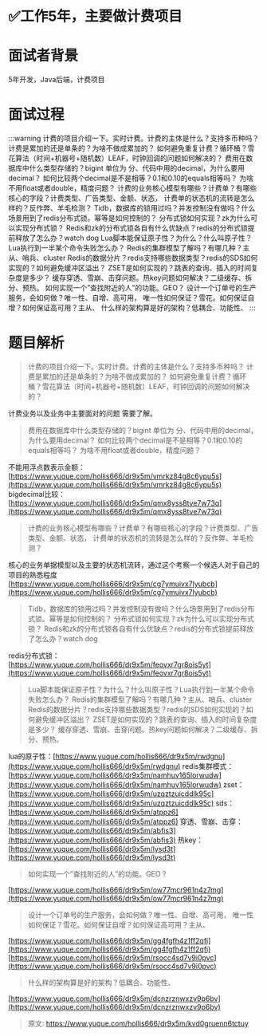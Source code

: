 # ✅工作5年，主要做计费项目


# 面试者背景

5年开发，Java后端，计费项目

# 面试过程

:::warning
计费的项目介绍一下。实时计费。计费的主体是什么？支持多币种吗？
计费是累加的还是单条的？为啥不做成累加的？
如何避免重复计费？循环桶？雪花算法（时间+机器号+随机数）LEAF，时钟回调的问题如何解决的？
费用在数据库中什么类型存储的？bigint 单位为 分、代码中用的decimal，为什么要用decimal？
如何比较两个decimal是不是相等？0.1和0.10的equals相等吗？
为啥不用float或者double，精度问题？
计费的业务核心模型有哪些？计费单？有哪些核心的字段？计费类型、广告类型、金额、状态，
计费单的状态机的流转是怎么样的？反作弊、羊毛检测？
Tidb，数据库的锁用过吗？并发控制没有做吗？什么场景用到了redis分布式锁。幂等是如何控制的？
分布式锁如何实现？zk为什么可以实现分布式锁？
Redis和zk的分布式锁各自有什么优缺点？redis的分布式锁提前释放了怎么办？watch dog
Lua脚本能保证原子性？为什么？什么叫原子性？Lua执行到一半某个命令失败怎么办？
Redis的集群模型了解吗？有哪几种？主从、哨兵、cluster
Redis的数据分片？redis支持哪些数据类型？redis的SDS如何实现的？如何避免缓冲区溢出？
ZSET是如何实现的？跳表的查询、插入的时间复杂度是多少？
缓存穿透、雪崩、击穿问题。热key问题如何解决？二级缓存、拆分、预热。
如何实现一个”查找附近的人”的功能。GEO？
设计一个订单号的生产服务，会如何做？唯一性、自增、高可用，
唯一性如何保证？雪花。如何保证自增？如何保证高可用？主从、
什么样的架构算是好的架构？低耦合、功能性、
:::

# 题目解析

> 计费的项目介绍一下。实时计费。计费的主体是什么？支持多币种吗？
> 计费是累加的还是单条的？为啥不做成累加的？
> 如何避免重复计费？循环桶？雪花算法（时间+机器号+随机数）LEAF，时钟回调的问题如何解决的？


计费业务以及业务中主要面对的问题 需要了解。

> 费用在数据库中什么类型存储的？bigint 单位为 分、代码中用的decimal，为什么要用decimal？
> 如何比较两个decimal是不是相等？0.1和0.10的equals相等吗？
> 为啥不用float或者double，精度问题？


不能用浮点数表示金额：[https://www.yuque.com/hollis666/dr9x5m/vmrkz84g8c6ypu5s](https://www.yuque.com/hollis666/dr9x5m/vmrkz84g8c6ypu5s)
bigdecimal比较：[https://www.yuque.com/hollis666/dr9x5m/qmx8yss8tve7w73q](https://www.yuque.com/hollis666/dr9x5m/qmx8yss8tve7w73q)

> 计费的业务核心模型有哪些？计费单？有哪些核心的字段？计费类型、广告类型、金额、状态，
> 计费单的状态机的流转是怎么样的？反作弊、羊毛检测？


核心的业务单据模型以及主要的状态机流转，通过这个考察一个候选人对于自己的项目的熟悉程度
[https://www.yuque.com/hollis666/dr9x5m/cg7ymuivx7lyubcb](https://www.yuque.com/hollis666/dr9x5m/cg7ymuivx7lyubcb) 

> Tidb，数据库的锁用过吗？并发控制没有做吗？什么场景用到了redis分布式锁。幂等是如何控制的？
> 分布式锁如何实现？zk为什么可以实现分布式锁？
> Redis和zk的分布式锁各自有什么优缺点？redis的分布式锁提前释放了怎么办？watch dog


redis分布式锁：[https://www.yuque.com/hollis666/dr9x5m/feovxr7gr8ois5yt](https://www.yuque.com/hollis666/dr9x5m/feovxr7gr8ois5yt)

> Lua脚本能保证原子性？为什么？什么叫原子性？Lua执行到一半某个命令失败怎么办？
> Redis的集群模型了解吗？有哪几种？主从、哨兵、cluster
> Redis的数据分片？redis支持哪些数据类型？redis的SDS如何实现的？如何避免缓冲区溢出？
> ZSET是如何实现的？跳表的查询、插入的时间复杂度是多少？
> 缓存穿透、雪崩、击穿问题。热key问题如何解决？二级缓存、拆分、预热。


lua的原子性：[https://www.yuque.com/hollis666/dr9x5m/rwdgnu](https://www.yuque.com/hollis666/dr9x5m/rwdgnu)
redis集群模式：[https://www.yuque.com/hollis666/dr9x5m/namhuv165lorwudw](https://www.yuque.com/hollis666/dr9x5m/namhuv165lorwudw)
zset：[https://www.yuque.com/hollis666/dr9x5m/uzqztzuicddlk95c](https://www.yuque.com/hollis666/dr9x5m/uzqztzuicddlk95c)
sds：[https://www.yuque.com/hollis666/dr9x5m/atppz6](https://www.yuque.com/hollis666/dr9x5m/atppz6)
穿透、雪崩、击穿：[https://www.yuque.com/hollis666/dr9x5m/abfis3](https://www.yuque.com/hollis666/dr9x5m/abfis3) 
热key：[https://www.yuque.com/hollis666/dr9x5m/lysd3t](https://www.yuque.com/hollis666/dr9x5m/lysd3t)

> 如何实现一个”查找附近的人”的功能。GEO？


[https://www.yuque.com/hollis666/dr9x5m/ow77mcr961n4z7mg](https://www.yuque.com/hollis666/dr9x5m/ow77mcr961n4z7mg)

> 设计一个订单号的生产服务，会如何做？唯一性、自增、高可用，
> 唯一性如何保证？雪花。如何保证自增？如何保证高可用？主从、


[https://www.yuque.com/hollis666/dr9x5m/gg4fgfh4z1ff2qfi](https://www.yuque.com/hollis666/dr9x5m/gg4fgfh4z1ff2qfi)
[https://www.yuque.com/hollis666/dr9x5m/rsocc4sd7v9i0pvc](https://www.yuque.com/hollis666/dr9x5m/rsocc4sd7v9i0pvc)

> 什么样的架构算是好的架构？低耦合、功能性、


[https://www.yuque.com/hollis666/dr9x5m/dcnzrznwxzv9p6bv](https://www.yuque.com/hollis666/dr9x5m/dcnzrznwxzv9p6bv)


> 原文: <https://www.yuque.com/hollis666/dr9x5m/kvd0gruenn6tctuy>